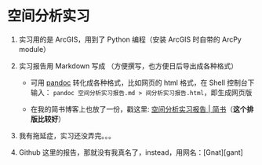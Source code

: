 空间分析实习
==========


1. 实习用的是 ArcGIS，用到了 Python 编程（安装 ArcGIS 时自带的 ArcPy module）


2. 实习报告用 Markdown 写成 （方便撰写，也方便日后导出成各种格式） 

    * 可用 [pandoc][pandoc] 转化成各种格式，比如网页的 html 格式，在 Shell 控制台下输入： `pandoc 空间分析实习报告.md > 间分析实习报告.html`，即生成网页版

    * 在我的简书博客上也放了一份，戳这里: [空间分析实习报告 | 简书][arcgis-report-jianshu]（**这个排版比较好**）


3. 我有拖延症，实习还没弄完。。。


4. Github 这里的报告，那就没有我真名了，instead，用网名：[Gnat][gant]



[pandoc]: http://johnmacfarlane.net/pandoc/
[arcgis-report-jianshu]: http://jianshu.io/p/2eb40e09f481
[gnat]: https://district10.github.io/about/
